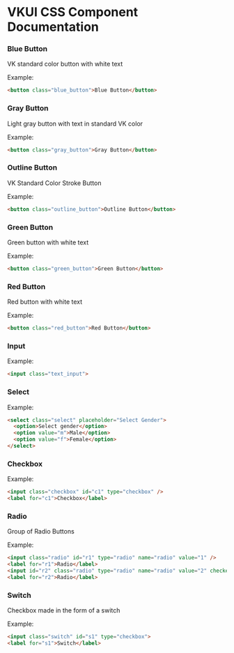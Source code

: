 # VKUI CSS Component Documentation

### Blue Button
VK standard color button with white text

Example:
```html
<button class="blue_button">Blue Button</button>
```

### Gray Button

Light gray button with text in standard VK color

Example:
```html
<button class="gray_button">Gray Button</button>
```

### Outline Button

VK Standard Color Stroke Button

Example:
```html
<button class="outline_button">Outline Button</button>
```

### Green Button

Green button with white text

Example:
```html
<button class="green_button">Green Button</button>
```

### Red Button

Red button with white text

Example:
```html
<button class="red_button">Red Button</button>
```

### Input

Example:
```html
<input class="text_input">
```

### Select

Example:
```html
<select class="select" placeholder="Select Gender">
  <option>Select gender</option>
  <option value="m">Male</option>
  <option value="f">Female</option>
</select>
```

### Checkbox

Example:
```html
<input class="checkbox" id="c1" type="checkbox" />
<label for="c1">Checkbox</label>
```

### Radio

Group of Radio Buttons

Example:
```html
<input class="radio" id="r1" type="radio" name="radio" value="1" />
<label for="r1">Radio</label>
<input id="r2" class="radio" type="radio" name="radio" value="2" checked />
<label for="r2">Radio</label>
```

### Switch

Checkbox made in the form of a switch

Example:
```html
<input class="switch" id="s1" type="checkbox">
<label for="s1">Switch</label>
```
